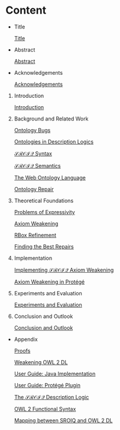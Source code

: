 # Content

- Title
    
    [Title](Content/Title.md)
    
- Abstract
    
    [Abstract](Content/Abstract.md)
    
- Acknowledgements
    
    [Acknowledgements](Content/Acknowledgements.md)
    

1. Introduction
    
    [Introduction](Content/Introduction.md)
    
2. Background and Related Work
    
    [Ontology Bugs](Content/Ontology%20Bugs.md)
    
    [Ontologies in Description Logics](Content/Ontologies%20in%20Description%20Logics.md)
    
    [$\mathcal{SROIQ}$ Syntax](Content/$%20mathcal%7BSROIQ%7D$%20Syntax.md)
    
    [$\mathcal{SROIQ}$ Semantics](Content/$%20mathcal%7BSROIQ%7D$%20Semantics.md)
    
    [The Web Ontology Language](Content/The%20Web%20Ontology%20Language.md)
    
    [Ontology Repair](Content/Ontology%20Repair.md)
    
3. Theoretical Foundations
    
    [Problems of Expressivity](Content/Problems%20of%20Expressivity.md)
    
    [Axiom Weakening](Content/Axiom%20Weakening.md)
    
    [RBox Refinement](Content/RBox%20Refinement.md)
    
    [Finding the Best Repairs](Content/Finding%20the%20Best%20Repairs.md)
    
4. Implementation
    
    [Implementing $\mathcal{SROIQ}$ Axiom Weakening](Content/Implementing%20$%20mathcal%7BSROIQ%7D$%20Axiom%20Weakening.md)
    
    [Axiom Weakening in Protégé](Content/Axiom%20Weakening%20in%20Prote%CC%81ge%CC%81.md)
    
5. Experiments and Evaluation
    
    [Experiments and Evaluation](Content/Experiments%20and%20Evaluation.md)
    
6. Conclusion and Outlook
    
    [Conclusion and Outlook](Content/Conclusion%20and%20Outlook.md)
    

- Appendix
    
    [Proofs](Content/Proofs.md)
    
    [Weakening OWL 2 DL](Content/Weakening%20OWL%202%20DL.md)
    
    [User Guide: Java Implementation](Content/User%20Guide%20Java%20Implementation.md)
    
    [User Guide: Protégé Plugin](Content/User%20Guide%20Prote%CC%81ge%CC%81%20Plugin.md)
    
    [The $\mathcal{SROIQ}$ Description Logic](Content/The%20$%20mathcal%7BSROIQ%7D$%20Description%20Logic.md)
    
    [OWL 2 Functional Syntax](Content/OWL%202%20Functional%20Syntax.md)
    
    [Mapping between SROIQ and OWL 2 DL](Content/Mapping%20between%20SROIQ%20and%20OWL%202%20DL.md)
